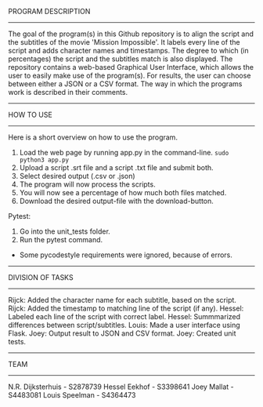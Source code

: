 PROGRAM DESCRIPTION
_______________________________________________________________________

The goal of the program(s) in this Github repository is to align the script and the subtitles of the movie 'Mission Impossible'. It labels every line of the script and adds character names and timestamps. The degree to which (in percentages) the script and the subtitles match is also displayed. The repository contains a web-based Graphical User Interface, which allows the user to easily make use of the program(s). For results, the user can choose between either a JSON or a CSV format. The way in which the programs work is described in their comments. 

_______________________________________________________________________

HOW TO USE
_______________________________________________________________________

Here is a short overview on how to use the program.

1) Load the web page by running app.py in the command-line. `sudo python3 app.py`
2) Upload a script .srt file and a script .txt file and submit both.
3) Select desired output (.csv or .json)
4) The program will now process the scripts.
5) You will now see a percentage of how much both files matched.
6) Download the desired output-file with the download-button.

Pytest:
1) Go into the unit_tests folder.
2) Run the pytest command.
* Some pycodestyle requirements were ignored, because of errors.

_______________________________________________________________________

DIVISION OF TASKS
_______________________________________________________________________

Rijck: Added the character name for each subtitle, based on the script.
Rijck: Added the timestamp to matching line of the script (if any).
Hessel: Labeled each line of the script with correct label.
Hessel: Summmarized differences between script/subtitles.
Louis: Made a user interface using Flask.
Joey: Output result to JSON and CSV format.
Joey: Created unit tests.

_______________________________________________________________________

TEAM
_______________________________________________________________________

N.R. Dijksterhuis - S2878739
Hessel Eekhof - S3398641
Joey Mallat - S4483081
Louis Speelman - S4364473
